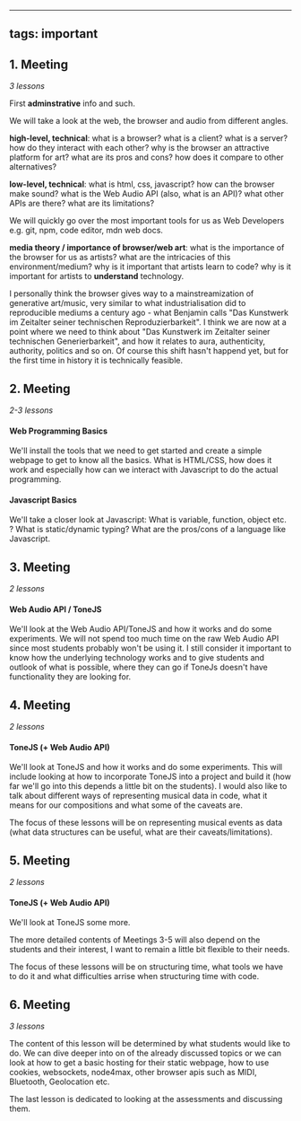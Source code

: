 
---
tags: important
---

## 1. Meeting

_3 lessons_

First **adminstrative** info and such.

We will take a look at the web, the browser and audio from different angles.

**high-level, technical**: what is a browser? what is a client? what is a server? how do they interact with each other? why is the browser an attractive platform for art? what are its pros and cons? how does it compare to other alternatives?

**low-level, technical**: what is html, css, javascript? how can the browser make sound? what is the Web Audio API (also, what is an API)? what other APIs are there? what are its limitations?

We will quickly go over the most important tools for us as Web Developers e.g. git, npm, code editor, mdn web docs.

**media theory / importance of browser/web art**: what is the importance of the browser for us as artists? what are the intricacies of this environment/medium? why is it important that artists learn to code? why is it important for artists to **understand** technology.

I personally think the browser gives way to a mainstreamization of generative art/music, very similar to what industrialisation did to reproducible mediums a century ago - what Benjamin calls "Das Kunstwerk im Zeitalter seiner technischen Reproduzierbarkeit". I think we are now at a point where we need to think about "Das Kunstwerk im Zeitalter seiner technischen Generierbarkeit", and how it relates to aura, authenticity, authority, politics and so on. Of course this shift hasn't happend yet, but for the first time in history it is technically feasible.

## 2. Meeting

_2-3 lessons_

#### Web Programming Basics

We'll install the tools that we need to get started and create a simple webpage to get to know all the basics. What is HTML/CSS, how does it work and especially how can we interact with Javascript to do the actual programming. 

#### Javascript Basics

We'll take a closer look at Javascript: What is variable, function, object etc. ? What is static/dynamic typing? What are the pros/cons of a language like Javascript.

## 3. Meeting

_2 lessons_

#### Web Audio API / ToneJS

We'll look at the Web Audio API/ToneJS and how it works and do some experiments. We will not spend too much time on the raw Web Audio API since most students probably won't be using it. I still consider it important to know how the underlying technology works and to give students and outlook of what is possible, where they can go if ToneJs doesn't have functionality they are looking for.

## 4. Meeting

_2 lessons_

#### ToneJS (+ Web Audio API)

We'll look at ToneJS and how it works and do some experiments. This will include looking at how to incorporate ToneJS into a project and build it (how far we'll go into this depends a little bit on the students). I would also like to talk about different ways of representing musical data in code, what it means for our compositions and what some of the caveats are.

The focus of these lessons will be on representing musical events as data (what data structures can be useful, what are their caveats/limitations). 

## 5. Meeting

_2 lessons_

#### ToneJS (+ Web Audio API)

We'll look at ToneJS some more.

The more detailed contents of Meetings 3-5 will also depend on the students and their interest, I want to remain a little bit flexible to their needs.

The focus of these lessons will be on structuring time, what tools we have to do it and what difficulties arrise when structuring time with code.

## 6. Meeting

_3 lessons_

The content of this lesson will be determined by what students would like to do. We can dive deeper into on of the already discussed topics or we can look at how to get a basic hosting for their static webpage, how to use cookies, websockets, node4max, other browser apis such as MIDI, Bluetooth, Geolocation etc.

The last lesson is dedicated to looking at the assessments and discussing them.
